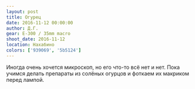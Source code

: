 ```yaml
---
layout: post
title: Огурец
date: 2016-11-12 00:00:00
author: Д.Г.
gear: E-300 / 35mm macro
shoot_date: 2016-11-12
location: Нахабино
colors: ['939069', '5b5124']
---
```


Иногда очень хочется микроскоп, но его что-то всё нет и нет. Пока учимся делать препараты из солёных огурцов и фоткаем их макриком перед лампой.
